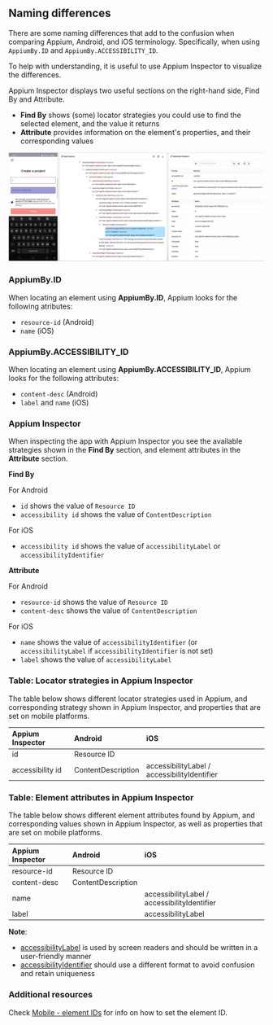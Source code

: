 ## Naming differences

There are some naming differences that add to the confusion when comparing Appium, Android, and iOS terminology. Specifically, when using `AppiumBy.ID` and `AppiumBy.ACCESSIBILITY_ID`.

To help with understanding, it is useful to use Appium Inspector to visualize the differences.

Appium Inspector displays two useful sections on the right-hand side, Find By and Attribute.
- **Find By** shows (some) locator strategies you could use to find the selected element, and the value it returns
- **Attribute** provides information on the element's properties, and their corresponding values

![inspecting_android_app](/img/locators_android.png)


### AppiumBy.ID

When locating an element using **AppiumBy.ID**, Appium looks for the following atributes:

- `resource-id` (Android)
- `name` (iOS)


### AppiumBy.ACCESSIBILITY_ID

When locating an element using **AppiumBy.ACCESSIBILITY_ID**, Appium looks for the following attributes:

- `content-desc` (Android)
- `label` and `name` (iOS)


### Appium Inspector

When inspecting the app with Appium Inspector you see the available strategies shown in the **Find By** section, and element attributes in the **Attribute** section.

**Find By**

For Android

- `id` shows the value of `Resource ID`
- `accessibility id` shows the value of `ContentDescription`

For iOS

- `accessibility id` shows the value of `accessibilityLabel` or `accessibilityIdentifier`


**Attribute**

For Android

- `resource-id` shows the value of `Resource ID`
- `content-desc` shows the value of `ContentDescription`

For iOS

- `name` shows the value of `accessibilityIdentifier` (or `accessibilityLabel` if `accessibilityIdentifier` is not set)
- `label` shows the value of `accessibilityLabel`


### Table: Locator strategies in Appium Inspector

The table below shows different locator strategies used in Appium, and corresponding strategy shown in Appium Inspector, and properties that are set on mobile platforms.

| Appium Inspector   | Android            | iOS                                          |
|:-------------------|:-------------------|:---------------------------------------------|
| id                 | Resource ID        |                                              |
| accessibility id   | ContentDescription | accessibilityLabel / accessibilityIdentifier |


### Table: Element attributes in Appium Inspector

The table below shows different element attributes found by Appium, and corresponding values shown in Appium Inspector, as well as properties that are set on mobile platforms.

| Appium Inspector   | Android            | iOS                                          |
|:-------------------|:-------------------|:---------------------------------------------|
| resource-id        | Resource ID        |                                              |
| content-desc       | ContentDescription |                                              |
| name               |                    | accessibilityLabel / accessibilityIdentifier |
| label              |                    | accessibilityLabel                           |


**Note**:

- [accessibilityLabel](https://developer.apple.com/documentation/objectivec/nsobject/1615181-accessibilitylabel) is used by screen readers and should be written in a user-friendly manner
- [accessibilityIdentifier](https://developer.apple.com/documentation/uikit/uiaccessibilityidentification/1623132-accessibilityidentifier) should use a different format to avoid confusion and retain uniqueness


### Additional resources

Check [Mobile - element IDs](https://infinum.com/handbook/devproc/test-automation/mobile-element-ids) for info on how to set the element ID.
